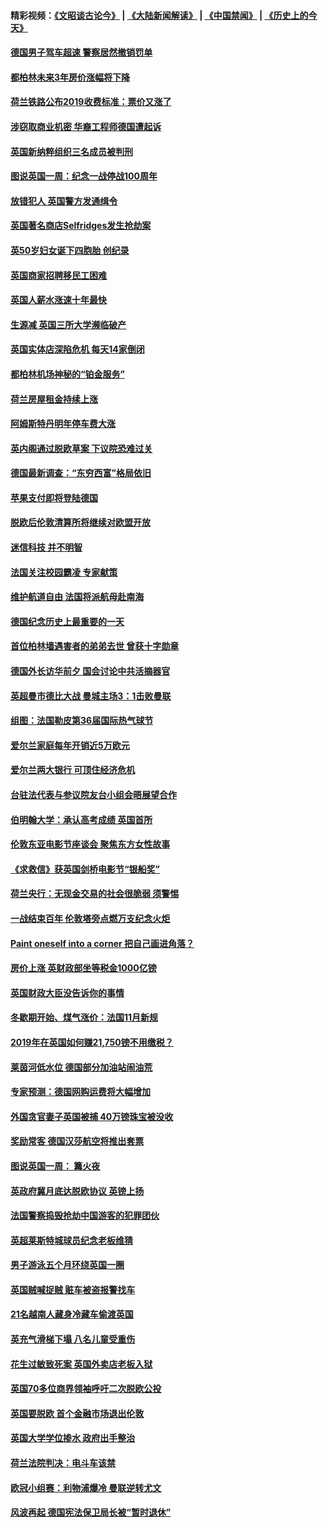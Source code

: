 #### 精彩视频：[《文昭谈古论今》](https://github.com/gfw-breaker/wenzhao/blob/master/README.md?t=11170931) | [《大陆新闻解读》](https://github.com/gfw-breaker/ntdtv-comedy/blob/master/README.md?t=11170931) | [《中国禁闻》](https://github.com/gfw-breaker/ntdtv-news/blob/master/README.md?t=11170931) | [《历史上的今天》](https://github.com/gfw-breaker/today-in-history/blob/master/README.md?t=11170931) 

#### [德国男子驾车超速 警察居然撤销罚单](../pages/nsc974/n10856259.md?t=11170931) 

#### [都柏林未来3年房价涨幅将下降](../pages/nsc974/n10856230.md?t=11170931) 

#### [荷兰铁路公布2019收费标准：票价又涨了](../pages/nsc974/n10856218.md?t=11170931) 

#### [涉窃取商业机密 华裔工程师德国遭起诉](../pages/nsc974/n10854819.md?t=11170931) 

#### [英国新纳粹组织三名成员被判刑](../pages/nsc974/n10854209.md?t=11170931) 

#### [图说英国一周：纪念一战停战100周年](../pages/nsc974/n10854258.md?t=11170931) 

#### [放错犯人 英国警方发通缉令](../pages/nsc974/n10854253.md?t=11170931) 

#### [英国著名商店Selfridges发生抢劫案](../pages/nsc974/n10854242.md?t=11170931) 

#### [英50岁妇女诞下四胞胎 创纪录](../pages/nsc974/n10854237.md?t=11170931) 

#### [英国商家招聘移民工困难](../pages/nsc974/n10854233.md?t=11170931) 

#### [英国人薪水涨速十年最快](../pages/nsc974/n10854228.md?t=11170931) 

#### [生源减 英国三所大学濒临破产](../pages/nsc974/n10854219.md?t=11170931) 

#### [英国实体店深陷危机 每天14家倒闭](../pages/nsc974/n10854195.md?t=11170931) 

#### [都柏林机场神秘的“铂金服务”](../pages/nsc974/n10853840.md?t=11170931) 

#### [荷兰房屋租金持续上涨](../pages/nsc974/n10853784.md?t=11170931) 

#### [阿姆斯特丹明年停车费大涨](../pages/nsc974/n10853736.md?t=11170931) 

#### [英内阁通过脱欧草案 下议院恐难过关](../pages/nsc974/n10852462.md?t=11170931) 

#### [德国最新调查：“东穷西富”格局依旧](../pages/nsc974/n10852268.md?t=11170931) 

#### [苹果支付即将登陆德国](../pages/nsc974/n10852246.md?t=11170931) 

#### [脱欧后伦敦清算所将继续对欧盟开放](../pages/nsc974/n10852082.md?t=11170931) 

#### [迷信科技 并不明智](../pages/nsc974/n10851197.md?t=11170931) 

#### [法国关注校园霸凌 专家献策](../pages/nsc974/n10851199.md?t=11170931) 

#### [维护航道自由 法国将派航母赴南海](../pages/nsc974/n10851001.md?t=11170931) 

#### [德国纪念历史上最重要的一天](../pages/nsc974/n10849304.md?t=11170931) 

#### [首位柏林墙遇害者的弟弟去世 曾获十字勋章](../pages/nsc974/n10849268.md?t=11170931) 

#### [德国外长访华前夕 国会讨论中共活摘器官](../pages/nsc974/n10848903.md?t=11170931) 

#### [英超曼市德比大战 曼城主场3：1击败曼联](../pages/nsc974/n10848899.md?t=11170931) 

#### [组图：法国勒皮第36届国际热气球节](../pages/nsc974/n10845459.md?t=11170931) 

#### [爱尔兰家庭每年开销近5万欧元](../pages/nsc974/n10844726.md?t=11170931) 

#### [爱尔兰两大银行 可顶住经济危机](../pages/nsc974/n10844706.md?t=11170931) 

#### [台驻法代表与参议院友台小组会晤展望合作](../pages/nsc974/n10843796.md?t=11170931) 

#### [伯明翰大学：承认高考成绩 英国首所](../pages/nsc974/n10843334.md?t=11170931) 

#### [伦敦东亚电影节座谈会 聚焦东方女性故事](../pages/nsc974/n10843306.md?t=11170931) 

#### [《求救信》获英国剑桥电影节“银船奖”](../pages/nsc974/n10842268.md?t=11170931) 

#### [荷兰央行：无现金交易的社会很脆弱 须警惕](../pages/nsc974/n10841150.md?t=11170931) 

#### [一战结束百年 伦敦塔旁点燃万支纪念火炬](../pages/nsc974/n10841092.md?t=11170931) 

#### [Paint oneself into a corner 把自己画进角落？](../pages/nsc974/n10841190.md?t=11170931) 

#### [房价上涨 英财政部坐等税金1000亿镑](../pages/nsc974/n10841187.md?t=11170931) 

#### [英国财政大臣没告诉你的事情](../pages/nsc974/n10841141.md?t=11170931) 

#### [冬歇期开始、煤气涨价：法国11月新规](../pages/nsc974/n10841075.md?t=11170931) 

#### [2019年在英国如何赚21,750镑不用缴税？](../pages/nsc974/n10841101.md?t=11170931) 

#### [莱茵河低水位 德国部分加油站闹油荒](../pages/nsc974/n10841002.md?t=11170931) 

#### [专家预测：德国网购运费将大幅增加](../pages/nsc974/n10840951.md?t=11170931) 

#### [外国贪官妻子英国被捕 40万镑珠宝被没收](../pages/nsc974/n10838830.md?t=11170931) 

#### [奖励常客 德国汉莎航空将推出套票](../pages/nsc974/n10838351.md?t=11170931) 

#### [图说英国一周： 篝火夜](../pages/nsc974/n10838913.md?t=11170931) 

#### [英政府冀月底达脱欧协议 英镑上扬](../pages/nsc974/n10838808.md?t=11170931) 

#### [法国警察捣毁抢劫中国游客的犯罪团伙](../pages/nsc974/n10838404.md?t=11170931) 

#### [英超莱斯特城球员纪念老板维猜](../pages/nsc974/n10838894.md?t=11170931) 

#### [男子游泳五个月环绕英国一圈](../pages/nsc974/n10838885.md?t=11170931) 

#### [英国贼喊捉贼 赃车被盗报警找车](../pages/nsc974/n10838877.md?t=11170931) 

#### [21名越南人藏身冷藏车偷渡英国](../pages/nsc974/n10838871.md?t=11170931) 

#### [英充气滑梯下塌 八名儿童受重伤](../pages/nsc974/n10838865.md?t=11170931) 

#### [花生过敏致死案 英国外卖店老板入狱](../pages/nsc974/n10838857.md?t=11170931) 

#### [英国70多位商界领袖呼吁二次脱欧公投](../pages/nsc974/n10838826.md?t=11170931) 

#### [英国要脱欧 首个金融市场退出伦敦](../pages/nsc974/n10838815.md?t=11170931) 

#### [英国大学学位掺水 政府出手整治](../pages/nsc974/n10838778.md?t=11170931) 

#### [荷兰法院判决：电斗车该禁](../pages/nsc974/n10838448.md?t=11170931) 

#### [欧冠小组赛：利物浦爆冷 曼联逆转尤文](../pages/nsc974/n10837241.md?t=11170931) 

#### [风波再起 德国宪法保卫局长被“暂时退休”](../pages/nsc974/n10835736.md?t=11170931) 


